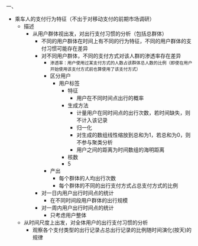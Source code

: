 一、

* 乘车人的支付行为特征（不出于对移动支付的前期市场调研）
  * 描述
    * 从用户群体视出发，对出行支付习惯的分析（包括总群体）
      * 不同的用户群体在时间上有不同的行为特征，不同的用户群体的支付习惯可能存在差异
      * 对不同用户群体，不同的支付方式对该人群的渗透率存在差异
        * <small>渗透率：用户使用过某支付方式的人数占该群体总人数的比例（即使在用户开始使用该支付方式前也算使用了该支付方式）</small>
        * 区分用户
          * 用户标签
            * 特征
              * 用户在不同时间点出行的概率
            * 生成方法
              * 计量用户在同时间点的出行次数，若时间缺失，则不计入该记录
              * 归一化
              * 对生成的数组线性缩放到总和为1，若总和为0，则不参与聚类分析
              * 用户之间的距离为时间数组的海明距离
            *  核数
              * 5
        * 产出
          * 每个群体的人均出行次数
          * 每个群体的不同的出行支付方式占总支付方式的比例
      * 对一日内用户出行时间点的统计
        * 在不同时间段用户群体的出行规模
      * 对一周内用户出行时间点的统计
        * 只考虑用户整体
  * 从时间尺度上出发，对全体用户的出行支付习惯的分析
    * 观察各个支付类型的出行记录占总出行记录的比例随时间演化(按天)的规律